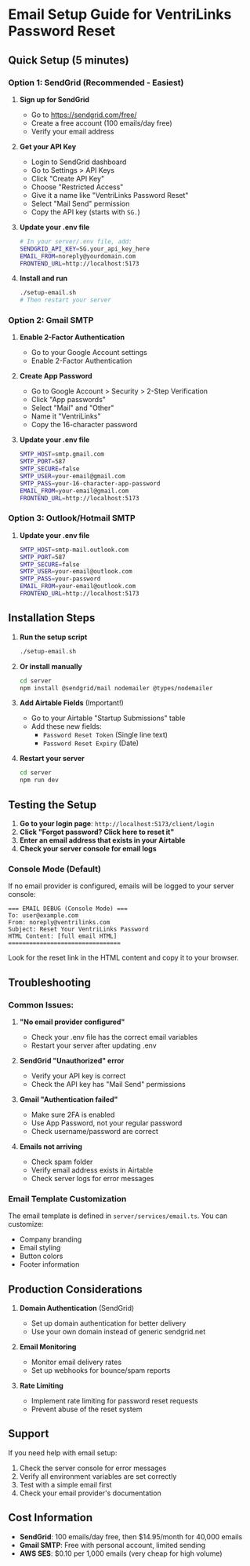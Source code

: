 # Email Setup Guide for VentriLinks Password Reset

## Quick Setup (5 minutes)

### Option 1: SendGrid (Recommended - Easiest)

1. **Sign up for SendGrid**
   - Go to https://sendgrid.com/free/
   - Create a free account (100 emails/day free)
   - Verify your email address

2. **Get your API Key**
   - Login to SendGrid dashboard
   - Go to Settings > API Keys
   - Click "Create API Key"
   - Choose "Restricted Access"
   - Give it a name like "VentriLinks Password Reset"
   - Select "Mail Send" permission
   - Copy the API key (starts with `SG.`)

3. **Update your .env file**
   ```bash
   # In your server/.env file, add:
   SENDGRID_API_KEY=SG.your_api_key_here
   EMAIL_FROM=noreply@yourdomain.com
   FRONTEND_URL=http://localhost:5173
   ```

4. **Install and run**
   ```bash
   ./setup-email.sh
   # Then restart your server
   ```

### Option 2: Gmail SMTP

1. **Enable 2-Factor Authentication**
   - Go to your Google Account settings
   - Enable 2-Factor Authentication

2. **Create App Password**
   - Go to Google Account > Security > 2-Step Verification
   - Click "App passwords"
   - Select "Mail" and "Other"
   - Name it "VentriLinks"
   - Copy the 16-character password

3. **Update your .env file**
   ```bash
   SMTP_HOST=smtp.gmail.com
   SMTP_PORT=587
   SMTP_SECURE=false
   SMTP_USER=your-email@gmail.com
   SMTP_PASS=your-16-character-app-password
   EMAIL_FROM=your-email@gmail.com
   FRONTEND_URL=http://localhost:5173
   ```

### Option 3: Outlook/Hotmail SMTP

1. **Update your .env file**
   ```bash
   SMTP_HOST=smtp-mail.outlook.com
   SMTP_PORT=587
   SMTP_SECURE=false
   SMTP_USER=your-email@outlook.com
   SMTP_PASS=your-password
   EMAIL_FROM=your-email@outlook.com
   FRONTEND_URL=http://localhost:5173
   ```

## Installation Steps

1. **Run the setup script**
   ```bash
   ./setup-email.sh
   ```

2. **Or install manually**
   ```bash
   cd server
   npm install @sendgrid/mail nodemailer @types/nodemailer
   ```

3. **Add Airtable Fields** (Important!)
   - Go to your Airtable "Startup Submissions" table
   - Add these new fields:
     - `Password Reset Token` (Single line text)
     - `Password Reset Expiry` (Date)

4. **Restart your server**
   ```bash
   cd server
   npm run dev
   ```

## Testing the Setup

1. **Go to your login page**: `http://localhost:5173/client/login`
2. **Click "Forgot password? Click here to reset it"**
3. **Enter an email address that exists in your Airtable**
4. **Check your server console for email logs**

### Console Mode (Default)
If no email provider is configured, emails will be logged to your server console:
```
=== EMAIL DEBUG (Console Mode) ===
To: user@example.com
From: noreply@ventrilinks.com
Subject: Reset Your VentriLinks Password
HTML Content: [full email HTML]
================================
```

Look for the reset link in the HTML content and copy it to your browser.

## Troubleshooting

### Common Issues:

1. **"No email provider configured"**
   - Check your .env file has the correct email variables
   - Restart your server after updating .env

2. **SendGrid "Unauthorized" error**
   - Verify your API key is correct
   - Check the API key has "Mail Send" permissions

3. **Gmail "Authentication failed"**
   - Make sure 2FA is enabled
   - Use App Password, not your regular password
   - Check username/password are correct

4. **Emails not arriving**
   - Check spam folder
   - Verify email address exists in Airtable
   - Check server logs for error messages

### Email Template Customization

The email template is defined in `server/services/email.ts`. You can customize:
- Company branding
- Email styling
- Button colors
- Footer information

## Production Considerations

1. **Domain Authentication** (SendGrid)
   - Set up domain authentication for better delivery
   - Use your own domain instead of generic sendgrid.net

2. **Email Monitoring**
   - Monitor email delivery rates
   - Set up webhooks for bounce/spam reports

3. **Rate Limiting**
   - Implement rate limiting for password reset requests
   - Prevent abuse of the reset system

## Support

If you need help with email setup:
1. Check the server console for error messages
2. Verify all environment variables are set correctly
3. Test with a simple email first
4. Check your email provider's documentation

## Cost Information

- **SendGrid**: 100 emails/day free, then $14.95/month for 40,000 emails
- **Gmail SMTP**: Free with personal account, limited sending
- **AWS SES**: $0.10 per 1,000 emails (very cheap for high volume)